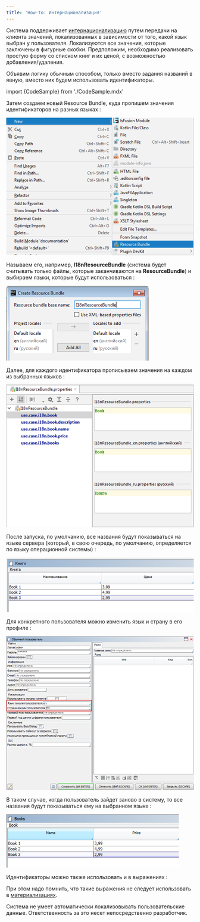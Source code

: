 ```yaml
---
title: 'How-to: Интернационализация'
---
```


Система поддерживает [интернационализацию](Интернационализация.md) путем передачи на клиента значений, локализованных в зависимости от того, какой язык выбран у пользователя. Локализуются все значения, которые заключены в фигурные скобки. Предположим, необходимо реализовать простую форму со списком книг и их ценой, с возможностью добавления/удаления.

Объявим логику обычным способом, только вместо задания названий в явную, вместо них будем использовать идентификаторы.

import {CodeSample} from './CodeSample.mdx'

<CodeSample url="https://documentation.lsfusion.org/sample?file=UseCaseInternationalization&block=sample1"/>

Затем создаем новый Resource Bundle, куда пропишем значения идентификаторов на разных языках :

![](attachments/60555378/60555382.png)

Называем его, например, **I18nResourceBundle** (система будет считывать только файлы, которые заканчиваются на **ResourceBundle**) и выбираем языки, которые будут использоваться :

![](attachments/60555378/60555383.png)

Далее, для каждого идентификатора прописываем значения на каждом из выбранных языков :

![](attachments/60555378/60555384.png)

После запуска, по умолчанию, все названия будут показываться на языке сервера (который, в свою очередь, по умолчанию, определяется по языку операционной системы) :

![](attachments/60555378/60555385.png)

Для конкретного пользователя можно изменить язык и страну в его профиле :

![](attachments/60555378/60555386.png)

В таком случае, когда пользователь зайдет заново в систему, то все названия будут показываться ему на выбранном языке :

![](attachments/60555378/60555387.png)

Идентификаторы можно также использовать и в выражениях :

<CodeSample url="https://documentation.lsfusion.org/sample?file=UseCaseInternationalization&block=sample2"/>

При этом надо помнить, что такие выражения не следует использовать в [материализациях](Материализации.md). 

Система не умеет автоматически локализовывать пользовательские данные. Ответственность за это несет непосредственно разработчик.
